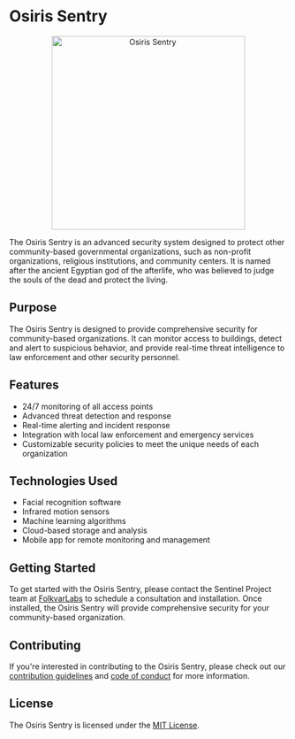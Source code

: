 # Osiris Sentry

<p align="center">
  <img src="https://cdn.pixabay.com/photo/2020/03/06/16/50/anubis-4906385_1280.jpg" width="350" title="Osiris Sentry">
</p>

The Osiris Sentry is an advanced security system designed to protect other community-based governmental organizations, such as non-profit organizations, religious institutions, and community centers. It is named after the ancient Egyptian god of the afterlife, who was believed to judge the souls of the dead and protect the living.

## Purpose

The Osiris Sentry is designed to provide comprehensive security for community-based organizations. It can monitor access to buildings, detect and alert to suspicious behavior, and provide real-time threat intelligence to law enforcement and other security personnel.

## Features

* 24/7 monitoring of all access points
* Advanced threat detection and response
* Real-time alerting and incident response
* Integration with local law enforcement and emergency services
* Customizable security policies to meet the unique needs of each organization

## Technologies Used

* Facial recognition software
* Infrared motion sensors
* Machine learning algorithms
* Cloud-based storage and analysis
* Mobile app for remote monitoring and management

## Getting Started

To get started with the Osiris Sentry, please contact the Sentinel Project team at [FolkvarLabs]() to schedule a consultation and installation. Once installed, the Osiris Sentry will provide comprehensive security for your community-based organization.

## Contributing

If you're interested in contributing to the Osiris Sentry, please check out our [contribution guidelines]() and [code of conduct]() for more information.

## License

The Osiris Sentry is licensed under the [MIT License]().
